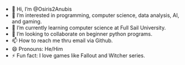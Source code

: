 - 👋 Hi, I’m @Osiris2Anubis
- 👀 I’m interested in programming, computer science, data analysis, AI, and gaming.
- 🌱 I’m currently learning computer science at Full Sail University.
- 💞️ I’m looking to collaborate on beginner python programs.
- 📫 How to reach me thru email via Github.
- 😄 Pronouns: He/Him
- ⚡ Fun fact: I love games like Fallout and Witcher series.

<!---
Osiris2Anubis/Osiris2Anubis is a ✨ special ✨ repository because its `README.md` (this file) appears on your GitHub profile.
You can click the Preview link to take a look at your changes.
--->
